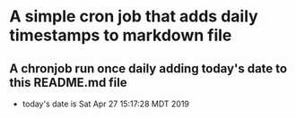 A simple cron job that adds daily timestamps to markdown file
============================================================
## A chronjob run once daily adding today's date to this README.md file
* today's date is Sat Apr 27 15:17:28 MDT 2019
